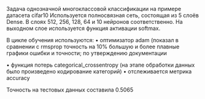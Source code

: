 Задача однозначной многоклассовой классификации на примере датасета cifar10
Используется полносвязная сеть, состоящая из 5 слоёв Dense. В слоях 512, 256, 128, 64 и 10 нейронов соответственно.
На выходном слое используется функция активации softmax.

В цикле обучения используются:
• оптимизатор adam (показал в сравнении с rmsprop точность на 10% большую и более плавные графики ошибки и точности;
                    по утверждению документации 
                    
• функция потерь categorical_crossentropy (на этапе обработки данных было произведено кодирование категорий)
• отслеживается метрика accuracy





Точность на тестовых данных составила 0.5065
